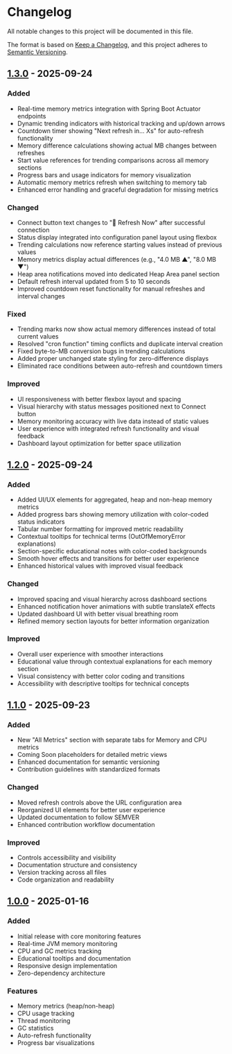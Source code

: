 # Changelog

All notable changes to this project will be documented in this file.

The format is based on [Keep a Changelog](https://keepachangelog.com/en/1.0.0/),
and this project adheres to [Semantic Versioning](https://semver.org/spec/v2.0.0.html).

## [1.3.0] - 2025-09-24

### Added
- Real-time memory metrics integration with Spring Boot Actuator endpoints
- Dynamic trending indicators with historical tracking and up/down arrows
- Countdown timer showing "Next refresh in... Xs" for auto-refresh functionality
- Memory difference calculations showing actual MB changes between refreshes
- Start value references for trending comparisons across all memory sections
- Progress bars and usage indicators for memory visualization
- Automatic memory metrics refresh when switching to memory tab
- Enhanced error handling and graceful degradation for missing metrics

### Changed
- Connect button text changes to "🔄 Refresh Now" after successful connection
- Status display integrated into configuration panel layout using flexbox
- Trending calculations now reference starting values instead of previous values
- Memory metrics display actual differences (e.g., "4.0 MB ▲", "8.0 MB ▼")
- Heap area notifications moved into dedicated Heap Area panel section
- Default refresh interval updated from 5 to 10 seconds
- Improved countdown reset functionality for manual refreshes and interval changes

### Fixed
- Trending marks now show actual memory differences instead of total current values
- Resolved "cron function" timing conflicts and duplicate interval creation
- Fixed byte-to-MB conversion bugs in trending calculations
- Added proper unchanged state styling for zero-difference displays
- Eliminated race conditions between auto-refresh and countdown timers

### Improved
- UI responsiveness with better flexbox layout and spacing
- Visual hierarchy with status messages positioned next to Connect button
- Memory monitoring accuracy with live data instead of static values
- User experience with integrated refresh functionality and visual feedback
- Dashboard layout optimization for better space utilization

## [1.2.0] - 2025-09-24

### Added
- Added UI/UX elements for aggregated, heap and non-heap memory metrics
- Added progress bars showing memory utilization with color-coded status indicators
- Tabular number formatting for improved metric readability
- Contextual tooltips for technical terms (OutOfMemoryError explanations)
- Section-specific educational notes with color-coded backgrounds
- Smooth hover effects and transitions for better user experience
- Enhanced historical values with improved visual feedback

### Changed
- Improved spacing and visual hierarchy across dashboard sections
- Enhanced notification hover animations with subtle translateX effects
- Updated dashboard UI with better visual breathing room
- Refined memory section layouts for better information organization

### Improved
- Overall user experience with smoother interactions
- Educational value through contextual explanations for each memory section
- Visual consistency with better color coding and transitions
- Accessibility with descriptive tooltips for technical concepts

## [1.1.0] - 2025-09-23

### Added
- New "All Metrics" section with separate tabs for Memory and CPU metrics
- Coming Soon placeholders for detailed metric views
- Enhanced documentation for semantic versioning
- Contribution guidelines with standardized formats

### Changed
- Moved refresh controls above the URL configuration area
- Reorganized UI elements for better user experience
- Updated documentation to follow SEMVER
- Enhanced contribution workflow documentation

### Improved
- Controls accessibility and visibility
- Documentation structure and consistency
- Version tracking across all files
- Code organization and readability

## [1.0.0] - 2025-01-16

### Added
- Initial release with core monitoring features
- Real-time JVM memory monitoring
- CPU and GC metrics tracking
- Educational tooltips and documentation
- Responsive design implementation
- Zero-dependency architecture

### Features
- Memory metrics (heap/non-heap)
- CPU usage tracking
- Thread monitoring
- GC statistics
- Auto-refresh functionality
- Progress bar visualizations

[1.3.0]: https://github.com/fhgomes/lightweight-spring-actuator-monitor/releases/tag/v1.3.0
[1.2.0]: https://github.com/fhgomes/lightweight-spring-actuator-monitor/releases/tag/v1.2.0
[1.1.0]: https://github.com/fhgomes/lightweight-spring-actuator-monitor/releases/tag/v1.1.0
[1.0.0]: https://github.com/fhgomes/lightweight-spring-actuator-monitor/releases/tag/v1.0.0

